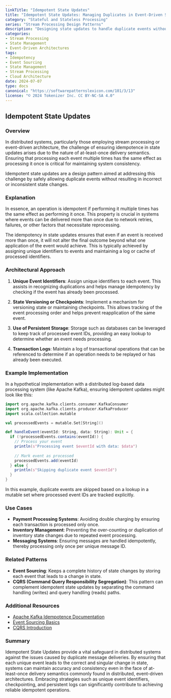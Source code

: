 ```yaml
---
linkTitle: "Idempotent State Updates"
title: "Idempotent State Updates: Managing Duplicates in Event-Driven Systems"
category: "Stateful and Stateless Processing"
series: "Stream Processing Design Patterns"
description: "Designing state updates to handle duplicate events without causing inconsistent or incorrect state, often important in at-least-once delivery systems."
categories:
- Stream Processing
- State Management
- Event-Driven Architectures
tags:
- Idempotency
- Event Sourcing
- State Management
- Stream Processing
- Cloud Architecture
date: 2024-07-07
type: docs
canonical: "https://softwarepatternslexicon.com/101/3/13"
license: "© 2024 Tokenizer Inc. CC BY-NC-SA 4.0"
---
```


## Idempotent State Updates

### Overview 

In distributed systems, particularly those employing stream processing or event-driven architecture, the challenge of ensuring idempotence in state updates arises due to the nature of at-least-once delivery semantics. Ensuring that processing each event multiple times has the same effect as processing it once is critical for maintaining system consistency.

Idempotent state updates are a design pattern aimed at addressing this challenge by safely allowing duplicate events without resulting in incorrect or inconsistent state changes.

### Explanation

In essence, an operation is idempotent if performing it multiple times has the same effect as performing it once. This property is crucial in systems where events can be delivered more than once due to network retries, failures, or other factors that necessitate reprocessing. 

The idempotency in state updates ensures that even if an event is received more than once, it will not alter the final outcome beyond what one application of the event would achieve. This is typically achieved by assigning unique identifiers to events and maintaining a log or cache of processed identifiers.

### Architectural Approach

1. **Unique Event Identifiers**: Assign unique identifiers to each event. This assists in recognizing duplications and helps manage idempotency by checking if the event has already been processed.
   
2. **State Versioning or Checkpoints**: Implement a mechanism for versioning state or maintaining checkpoints. This allows tracking of the event processing order and helps prevent reapplication of the same event.

3. **Use of Persistent Storage**: Storage such as databases can be leveraged to keep track of processed event IDs, providing an easy lookup to determine whether an event needs processing.

4. **Transaction Logs**: Maintain a log of transactional operations that can be referenced to determine if an operation needs to be replayed or has already been executed.

### Example Implementation

In a hypothetical implementation with a distributed log-based data processing system (like Apache Kafka), ensuring idempotent updates might look like this:

```scala
import org.apache.kafka.clients.consumer.KafkaConsumer
import org.apache.kafka.clients.producer.KafkaProducer
import scala.collection.mutable

val processedEvents = mutable.Set[String]()

def handleEvent(eventId: String, data: String): Unit = {
  if (!processedEvents.contains(eventId)) {
    // Process your event
    println(s"Processing event $eventId with data: $data")
    
    // Mark event as processed
    processedEvents.add(eventId)
  } else {
    println(s"Skipping duplicate event $eventId")
  }
}
```

In this example, duplicate events are skipped based on a lookup in a mutable set where processed event IDs are tracked explicitly.

### Use Cases

- **Payment Processing Systems**: Avoiding double charging by ensuring each transaction is processed only once.
- **Inventory Management**: Preventing the over-counting or duplication of inventory state changes due to repeated event processing.
- **Messaging Systems**: Ensuring messages are handled idempotently, thereby processing only once per unique message ID.

### Related Patterns

- **Event Sourcing**: Keeps a complete history of state changes by storing each event that leads to a change in state.
- **CQRS (Command Query Responsibility Segregation)**: This pattern can complement idempotent state updates by separating the command handling (writes) and query handling (reads) paths.

### Additional Resources

- [Apache Kafka Idempotence Documentation](https://kafka.apache.org/documentation/#idempotentdelivery)
- [Event Sourcing Basics](https://martinfowler.com/eaaDev/EventSourcing.html)
- [CQRS Introduction](https://martinfowler.com/bliki/CQRS.html)

### Summary

Idempotent State Updates provide a vital safeguard in distributed systems against the issues caused by duplicate message deliveries. By ensuring that each unique event leads to the correct and singular change in state, systems can maintain accuracy and consistency even in the face of at-least-once delivery semantics commonly found in distributed, event-driven architectures. Embracing strategies such as unique event identifiers, checkpointing, and persistent logs can significantly contribute to achieving reliable idempotent operations.
